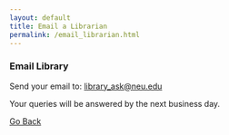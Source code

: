 ```yaml
---
layout: default
title: Email a Librarian
permalink: /email_librarian.html
---
```



### Email Library 

Send your email to: [library_ask@neu.edu](mailto:library_ask@neu.edu) 

Your queries will be answered by the next business day. 

[Go Back](http://www.lib.neu.edu/m/text_call_lib.html) 